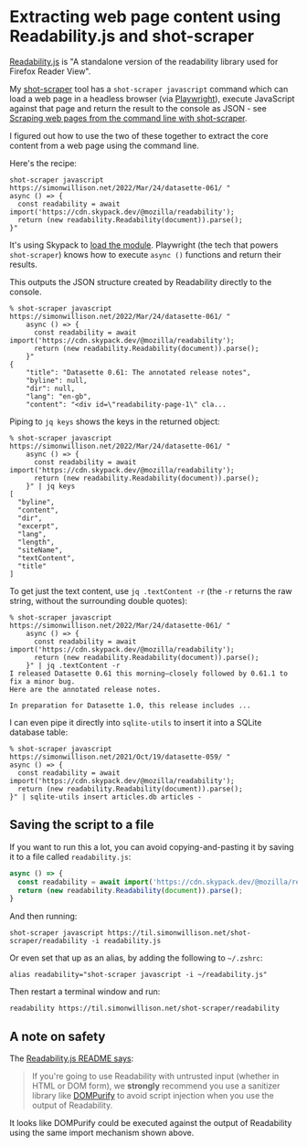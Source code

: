 # Extracting web page content using Readability.js and shot-scraper

[Readability.js](https://github.com/mozilla/readability) is "A standalone version of the readability library used for Firefox Reader View".

My [shot-scraper](https://datasette.io/tools/shot-scraper) tool has a `shot-scraper javascript` command which can load a web page in a headless browser (via [Playwright](https://playwright.dev/)), execute JavaScript against that page and return the result to the console as JSON - see [Scraping web pages from the command line with shot-scraper](https://simonwillison.net/2022/Mar/14/scraping-web-pages-shot-scraper/).

I figured out how to use the two of these together to extract the core content from a web page using the command line.

Here's the recipe:

    shot-scraper javascript https://simonwillison.net/2022/Mar/24/datasette-061/ "
    async () => {
      const readability = await import('https://cdn.skypack.dev/@mozilla/readability');
      return (new readability.Readability(document)).parse();
    }"

It's using Skypack to [load the module](https://www.skypack.dev/view/@mozilla/readability). Playwright (the tech that powers `shot-scraper`) knows how to execute `async ()` functions and return their results.

This outputs the JSON structure created by Readability directly to the console.
```
% shot-scraper javascript https://simonwillison.net/2022/Mar/24/datasette-061/ "
    async () => {
      const readability = await import('https://cdn.skypack.dev/@mozilla/readability');
      return (new readability.Readability(document)).parse();
    }"
{
    "title": "Datasette 0.61: The annotated release notes",
    "byline": null,
    "dir": null,
    "lang": "en-gb",
    "content": "<div id=\"readability-page-1\" cla...
```
Piping to `jq keys` shows the keys in the returned object:
```
% shot-scraper javascript https://simonwillison.net/2022/Mar/24/datasette-061/ "
    async () => {
      const readability = await import('https://cdn.skypack.dev/@mozilla/readability');
      return (new readability.Readability(document)).parse();
    }" | jq keys
[
  "byline",
  "content",
  "dir",
  "excerpt",
  "lang",
  "length",
  "siteName",
  "textContent",
  "title"
]
```

To get just the text content, use `jq .textContent -r` (the `-r` returns the raw string, without the surrounding double quotes):
```
% shot-scraper javascript https://simonwillison.net/2022/Mar/24/datasette-061/ "
    async () => {
      const readability = await import('https://cdn.skypack.dev/@mozilla/readability');
      return (new readability.Readability(document)).parse();
    }" | jq .textContent -r
I released Datasette 0.61 this morning—closely followed by 0.61.1 to fix a minor bug.
Here are the annotated release notes.

In preparation for Datasette 1.0, this release includes ...
```
I can even pipe it directly into `sqlite-utils` to insert it into a SQLite database table:

```
% shot-scraper javascript https://simonwillison.net/2021/Oct/19/datasette-059/ "
async () => {    
  const readability = await import('https://cdn.skypack.dev/@mozilla/readability');
  return (new readability.Readability(document)).parse();
}" | sqlite-utils insert articles.db articles -
```

## Saving the script to a file

If you want to run this a lot, you can avoid copying-and-pasting it by saving it to a file called `readability.js`:

```javascript
async () => {    
  const readability = await import('https://cdn.skypack.dev/@mozilla/readability');
  return (new readability.Readability(document)).parse();
}
```

And then running:

    shot-scraper javascript https://til.simonwillison.net/shot-scraper/readability -i readability.js

Or even set that up as an alias, by adding the following to `~/.zshrc`:

    alias readability="shot-scraper javascript -i ~/readability.js"

Then restart a terminal window and run:

    readability https://til.simonwillison.net/shot-scraper/readability

## A note on safety

The [Readability.js README says](https://github.com/mozilla/readability/blob/0.4.1/README.md#security):

> If you're going to use Readability with untrusted input (whether in HTML or DOM form), we **strongly** recommend you use a sanitizer library like [DOMPurify](https://github.com/cure53/DOMPurify) to avoid script injection when you use the output of Readability.

It looks like DOMPurify could be executed against the output of Readability using the same import mechanism shown above.
